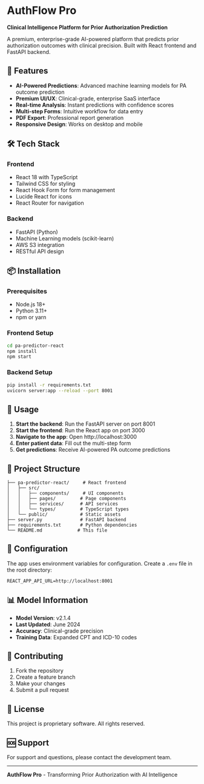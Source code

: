 # AuthFlow Pro

**Clinical Intelligence Platform for Prior Authorization Prediction**

A premium, enterprise-grade AI-powered platform that predicts prior authorization outcomes with clinical precision. Built with React frontend and FastAPI backend.

## 🚀 Features

- **AI-Powered Predictions**: Advanced machine learning models for PA outcome prediction
- **Premium UI/UX**: Clinical-grade, enterprise SaaS interface
- **Real-time Analysis**: Instant predictions with confidence scores
- **Multi-step Forms**: Intuitive workflow for data entry
- **PDF Export**: Professional report generation
- **Responsive Design**: Works on desktop and mobile

## 🛠️ Tech Stack

### Frontend
- React 18 with TypeScript
- Tailwind CSS for styling
- React Hook Form for form management
- Lucide React for icons
- React Router for navigation

### Backend
- FastAPI (Python)
- Machine Learning models (scikit-learn)
- AWS S3 integration
- RESTful API design

## 📦 Installation

### Prerequisites
- Node.js 18+
- Python 3.11+
- npm or yarn

### Frontend Setup
```bash
cd pa-predictor-react
npm install
npm start
```

### Backend Setup
```bash
pip install -r requirements.txt
uvicorn server:app --reload --port 8001
```

## 🎯 Usage

1. **Start the backend**: Run the FastAPI server on port 8001
2. **Start the frontend**: Run the React app on port 3000
3. **Navigate to the app**: Open http://localhost:3000
4. **Enter patient data**: Fill out the multi-step form
5. **Get predictions**: Receive AI-powered PA outcome predictions

## 📁 Project Structure

```
├── pa-predictor-react/     # React frontend
│   ├── src/
│   │   ├── components/     # UI components
│   │   ├── pages/         # Page components
│   │   ├── services/      # API services
│   │   └── types/         # TypeScript types
│   └── public/            # Static assets
├── server.py              # FastAPI backend
├── requirements.txt       # Python dependencies
└── README.md             # This file
```

## 🔧 Configuration

The app uses environment variables for configuration. Create a `.env` file in the root directory:

```env
REACT_APP_API_URL=http://localhost:8001
```

## 📊 Model Information

- **Model Version**: v2.1.4
- **Last Updated**: June 2024
- **Accuracy**: Clinical-grade precision
- **Training Data**: Expanded CPT and ICD-10 codes

## 🤝 Contributing

1. Fork the repository
2. Create a feature branch
3. Make your changes
4. Submit a pull request

## 📄 License

This project is proprietary software. All rights reserved.

## 🆘 Support

For support and questions, please contact the development team.

---

**AuthFlow Pro** - Transforming Prior Authorization with AI Intelligence

